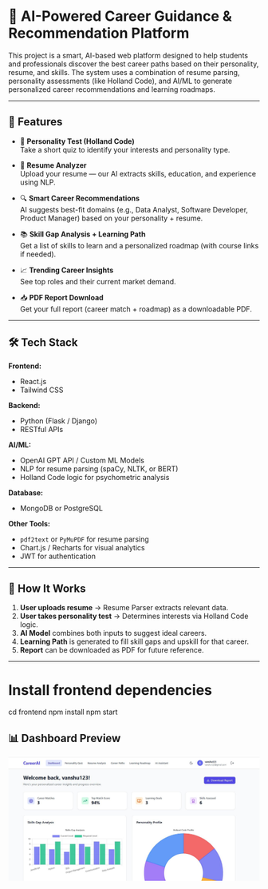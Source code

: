 # 🎯 AI-Powered Career Guidance & Recommendation Platform

This project is a smart, AI-based web platform designed to help students and professionals discover the best career paths based on their personality, resume, and skills. The system uses a combination of resume parsing, personality assessments (like Holland Code), and AI/ML to generate personalized career recommendations and learning roadmaps.

---

## 🌟 Features

- 🧠 **Personality Test (Holland Code)**  
  Take a short quiz to identify your interests and personality type.

- 📄 **Resume Analyzer**  
  Upload your resume — our AI extracts skills, education, and experience using NLP.

- 🔍 **Smart Career Recommendations**  
  AI suggests best-fit domains (e.g., Data Analyst, Software Developer, Product Manager) based on your personality + resume.

- 📚 **Skill Gap Analysis + Learning Path**  
  Get a list of skills to learn and a personalized roadmap (with course links if needed).

- 📈 **Trending Career Insights**  
  See top roles and their current market demand.

- 📥 **PDF Report Download**  
  Get your full report (career match + roadmap) as a downloadable PDF.

---

## 🛠️ Tech Stack

**Frontend:**
- React.js
- Tailwind CSS

**Backend:**
- Python (Flask / Django)
- RESTful APIs

**AI/ML:**
- OpenAI GPT API / Custom ML Models
- NLP for resume parsing (spaCy, NLTK, or BERT)
- Holland Code logic for psychometric analysis

**Database:**
- MongoDB or PostgreSQL

**Other Tools:**
- `pdf2text` or `PyMuPDF` for resume parsing
- Chart.js / Recharts for visual analytics
- JWT for authentication

---

## 🚀 How It Works

1. **User uploads resume** → Resume Parser extracts relevant data.
2. **User takes personality test** → Determines interests via Holland Code logic.
3. **AI Model** combines both inputs to suggest ideal careers.
4. **Learning Path** is generated to fill skill gaps and upskill for that career.
5. **Report** can be downloaded as PDF for future reference.

---

# Install frontend dependencies
cd frontend
npm install
npm start

## 📊 Dashboard Preview

![Dashboard Screenshot](dashboard.JPG)
